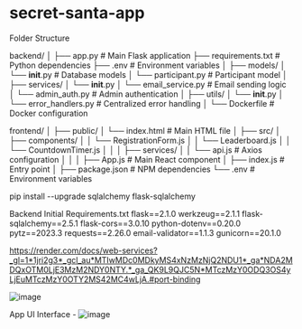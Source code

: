 # secret-santa-app

Folder Structure

backend/
│
├── app.py                  # Main Flask application
├── requirements.txt        # Python dependencies
├── .env                    # Environment variables
│
├── models/
│   └── __init__.py         # Database models
│   └── participant.py      # Participant model
│
├── services/
│   └── __init__.py
│   └── email_service.py    # Email sending logic
│   └── admin_auth.py       # Admin authentication
│
├── utils/
│   └── __init__.py
│   └── error_handlers.py   # Centralized error handling
│
└── Dockerfile              # Docker configuration

frontend/
│
├── public/
│   └── index.html          # Main HTML file
│
├── src/
│   ├── components/
│   │   └── RegistrationForm.js
│   │   └── Leaderboard.js
│   │   └── CountdownTimer.js
│   │
│   ├── services/
│   │   └── api.js          # Axios configuration
│   │
│   ├── App.js              # Main React component
│   ├── index.js            # Entry point
│
├── package.json            # NPM dependencies
└── .env                    # Environment variables


pip install --upgrade sqlalchemy flask-sqlalchemy

Backend Initial Requirements.txt
flask==2.1.0
werkzeug==2.1.1
flask-sqlalchemy==2.5.1
flask-cors==3.0.10
python-dotenv==0.20.0
pytz==2023.3
requests==2.26.0
email-validator==1.1.3
gunicorn==20.1.0


https://render.com/docs/web-services?_gl=1*1jri2g3*_gcl_au*MTIwMDc0MDkyMS4xNzMzNjQ2NDU1*_ga*NDA2MDQxOTM0LjE3MzM2NDY0NTY.*_ga_QK9L9QJC5N*MTczMzY0ODQ3OS4yLjEuMTczMzY0OTY2MS42MC4wLjA.#port-binding




![image](https://github.com/user-attachments/assets/f8b4c35f-3623-4cf3-99ce-429803d55598)

App UI Interface - 
![image](https://github.com/user-attachments/assets/f9b62c81-beed-40b2-a719-aafbf2a0ca95)

